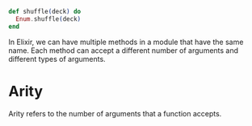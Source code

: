 ```elixir
def shuffle(deck) do
  Enum.shuffle(deck)
end
```

In Elixir, we can have multiple methods in a module that have the same name. Each method can accept a different number of arguments and different types of arguments.

# Arity

Arity refers to the number of arguments that a function accepts.
